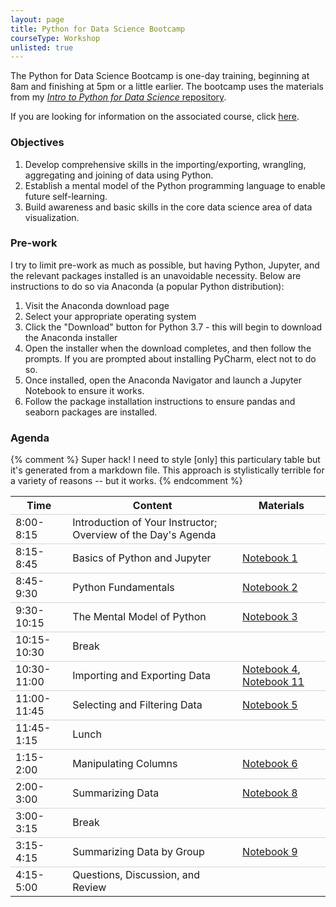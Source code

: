 ```yaml
---
layout: page
title: Python for Data Science Bootcamp
courseType: Workshop
unlisted: true
---
```


The Python for Data Science Bootcamp is one-day training, beginning at 8am and finishing at 5pm or a little earlier.
The bootcamp uses the materials from my [*Intro to Python for Data Science* repository](https://github.com/uc-python/intro-python-datasci).

If you are looking for information on the associated course, click [here](/courses/pages/python-for-ds-course).

### Objectives
1. Develop comprehensive skills in the importing/exporting, wrangling, aggregating and joining of data using Python.
2. Establish a mental model of the Python programming language to enable future self-learning.
3. Build awareness and basic skills in the core data science area of data visualization.

### Pre-work
I try to limit pre-work as much as possible, but having Python, Jupyter, and the relevant packages installed is an unavoidable necessity.
Below are instructions to do so via Anaconda (a popular Python distribution):
1. Visit the Anaconda download page
2. Select your appropriate operating system
3. Click the "Download" button for Python 3.7 - this will begin to download the Anaconda installer
4. Open the installer when the download completes, and then follow the prompts. If you are prompted about installing PyCharm, elect not to do so.
5. Once installed, open the Anaconda Navigator and launch a Jupyter Notebook to ensure it works.
6. Follow the package installation instructions to ensure pandas and seaborn packages are installed.

### Agenda
{% comment %}
Super hack! I need to style [only] this particulary table but it's generated from a markdown file. This approach is stylistically terrible for a variety of reasons -- but it works.
{% endcomment %}
<style>
table td{
  border-top: 1px solid lightgray;
}
</style>

| Time        | Content                                                              |  Materials | 
|-------------|----------------------------------------------------------------------|------------|
| 8:00-8:15   | Introduction of Your Instructor; Overview of the Day's Agenda        |            |
| 8:15-8:45   | Basics of Python and Jupyter                                         | [Notebook 1](https://github.com/uc-python/intro-python-datasci/blob/master/notebooks/01-Python-and-Jupyter.ipynb) |
| 8:45-9:30   | Python Fundamentals                                                  | [Notebook 2](https://github.com/uc-python/intro-python-datasci/blob/master/notebooks/02-Fundamentals.ipynb) |
| 9:30-10:15  | The Mental Model of Python                                           | [Notebook 3](https://github.com/uc-python/intro-python-datasci/blob/master/notebooks/03-Packages-Modules-Function.ipynb) |
| 10:15-10:30 | Break                                                                |            |
| 10:30-11:00 | Importing and Exporting Data                                         | [Notebook 4](https://github.com/uc-python/intro-python-datasci/blob/master/notebooks/04-Importing-Data.ipynb), [Notebook 11](https://github.com/uc-python/intro-python-datasci/blob/master/notebooks/11-Exporting-Data.ipynb) |
| 11:00-11:45 | Selecting and Filtering Data                                         | [Notebook 5](https://github.com/uc-python/intro-python-datasci/blob/master/notebooks/05-Selecting-and-Filtering.ipynb) |
| 11:45-1:15  | Lunch                                                                |            |
| 1:15-2:00   | Manipulating Columns                                                 | [Notebook 6](https://github.com/uc-python/intro-python-datasci/blob/master/notebooks/06-Manipulating-Columns.ipynb) |
| 2:00-3:00   | Summarizing Data                                                     | [Notebook 8](https://github.com/uc-python/intro-python-datasci/blob/master/notebooks/08-Summarizing-Data.ipynb) |
| 3:00-3:15   | Break                                                                |              |
| 3:15-4:15   | Summarizing Data by Group                                            | [Notebook 9](https://github.com/uc-python/intro-python-datasci/blob/master/notebooks/09-Summarizing-Grouped-Data.ipynb) |
| 4:15-5:00   | Questions, Discussion, and Review                                    |       |

<br>


